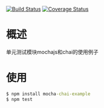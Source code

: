 [![Build Status](https://travis-ci.org/leoskey/mocha-chai-example.svg?branch=master)](https://travis-ci.org/leoskey/mocha-chai-example)
[![Coverage Status](https://coveralls.io/repos/github/leoskey/mocha-chai-example/badge.svg)](https://coveralls.io/github/leoskey/mocha-chai-example)

# 概述
单元测试模块mochajs和chai的使用例子

# 使用
```cmd
$ npm install mocha-chai-example
$ npm test
```

